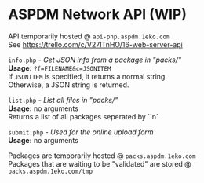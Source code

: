 ASPDM Network API (WIP)
====================

API temporarily hosted @ `api-php.aspdm.1eko.com`  
See https://trello.com/c/V27ITnHO/16-web-server-api  
  
`info.php` - _Get JSON info from a package in "packs/"_  
	**Usage:** `?f=FILENAME&c=JSONITEM`  
	If `JSONITEM` is specified, it returns a normal string.  
	Otherwise, a JSON string is returned.  
	
`list.php` - _List all files in "packs/"_  
	**Usage:** no arguments  
	Returns a list of all packages seperated by ``n`  
	
`submit.php` - _Used for the online upload form_  
	**Usage:** no arguments  
  
Packages are temporarily hosted @ `packs.aspdm.1eko.com`  
Packages that are waiting to be "validated" are stored @ `packs.aspdm.1eko.com/tmp`